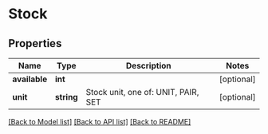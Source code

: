 # Stock

## Properties
Name | Type | Description | Notes
------------ | ------------- | ------------- | -------------
**available** | **int** |  | [optional] 
**unit** | **string** | Stock unit, one of: UNIT, PAIR, SET | [optional] 

[[Back to Model list]](../README.md#documentation-for-models) [[Back to API list]](../README.md#documentation-for-api-endpoints) [[Back to README]](../README.md)


